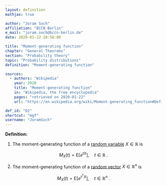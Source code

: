 ```yaml
---
layout: definition
mathjax: true

author: "Joram Soch"
affiliation: "BCCN Berlin"
e_mail: "joram.soch@bccn-berlin.de"
date: 2020-01-22 10:58:00

title: "Moment-generating function"
chapter: "General Theorems"
section: "Probability theory"
topic: "Probability distributions"
definition: "Moment-generating function"

sources:
  - authors: "Wikipedia"
    year: 2020
    title: "Moment-generating function"
    in: "Wikipedia, the free encyclopedia"
    pages: "retrieved on 2020-01-22"
    url: "https://en.wikipedia.org/wiki/Moment-generating_function#Definition"

def_id: "D2"
shortcut: "mgf"
username: "JoramSoch"
---
```



**Definition:**

1) The moment-generating function of a [random variable](/D/rvar) $X \in \mathbb{R}$ is

$$ \label{eq:mgf-var}
M_X(t) = \mathrm{E} \left[ e^{tX} \right], \quad t \in \mathbb{R} \; .
$$

2) The moment-generating function of a [random vector](/D/rvec) $X \in \mathbb{R}^n$ is

$$ \label{eq:mgf-vec}
M_X(t) = \mathrm{E} \left[ e^{t^\mathrm{T}X} \right], \quad t \in \mathbb{R}^n \; .
$$